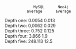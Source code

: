                 MySQL      Neo4j        
              average      average
Depth one:       0.0054       0.013       
Depth two:       0,0062       0.029      
Depth three:     0.752        0.125      
Depth four:      3.866        1.9    
Depth five:      248.113      12.5   
